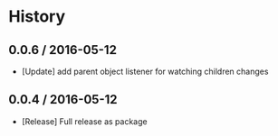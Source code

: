 # History

## 0.0.6 / 2016-05-12

- [Update] add parent object listener for watching children changes

## 0.0.4 / 2016-05-12

- [Release] Full release as package